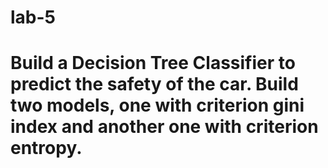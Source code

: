 # lab-5
# Build a Decision Tree Classifier to predict the safety of the car. Build two models, one with criterion gini index and another one with criterion entropy. 
